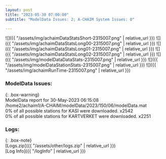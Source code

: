 ```yaml
---
layout: post
title: "2023-05-30 07:00:00"
subtitle: "ModelData Issues: 2; A-CHAIM System Issues: 0"

---
```


![]({{ "/assets/img/achaimDataStatsShort-2315007.png" | relative_url }})
![]({{ "/assets/img/achaimDataStatsLong00-2315007.png" | relative_url }})
![]({{ "/assets/img/achaimDataStatsLong01-2315007.png" | relative_url }})
![]({{ "/assets/img/achaimDataStatsLong02-2315007.png" | relative_url }})
![]({{ "/assets/img/modelDataDataStats-2315007.png" | relative_url }})
![]({{ "/assets/img/modelDataStationStats-2315007.png" | relative_url }})
![]({{ "/assets/img/achaimRunTime-2315007.png" | relative_url }})


### ModelData Issues:  
  
{: .box-warning}  
 ModelData report for 30-May-2023 06:15:08   
 /home2/achaim1/A-CHAIM/modelData/2023/150/06/modelData.mat   
 0% of all possible stations for KASI were downloaded. x2542   
 0% of all possible stations for KARTVERKET were downloaded. x2251   
  


### Logs:  
  
{: .box-note}  
[Logs.zip]({{ "/assets/other/logs.zip" | relative_url }})  
[Log Info]({{ "/logInfo" | relative_url }})  
